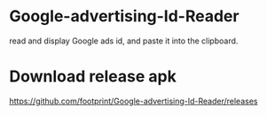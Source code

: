 # Google-advertising-Id-Reader
read and display Google ads id, and paste it into the clipboard.

# Download release apk

https://github.com/footprint/Google-advertising-Id-Reader/releases
